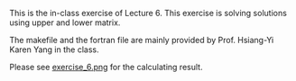 This is the in-class exercise of Lecture 6. This exercise is solving solutions using upper and lower matrix.

The makefile and the fortran file are mainly provided by Prof. Hsiang-Yi Karen Yang in the class.


Please see [exercise_6.png](https://github.com/Heidi-cheng/Astro660_Computational_Astronomy/blob/main/Exercise_6/exercise_6.png) for the calculating result.
